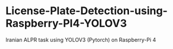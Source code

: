 # License-Plate-Detection-using-Raspberry-PI4-YOLOV3
Iranian ALPR  task using YOLOV3 (Pytorch)  on Raspberry-Pi 4
